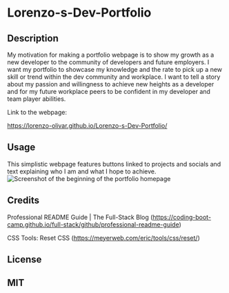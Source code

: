 # Lorenzo-s-Dev-Portfolio

## Description

My motivation for making a portfolio webpage is to show my growth as a new developer to the community of developers and future employers. I want my portfolio to showcase my knowledge and the rate to pick up a new skill or trend within the dev community and workplace. I want to tell a story about my passion and willingness to achieve new heights as a developer and for my future workplace peers to be confident in my developer and team player abilities. 

Link to the webpage:

https://lorenzo-olivar.github.io/Lorenzo-s-Dev-Portfolio/

## Usage

This simplistic webpage features buttons linked to projects and socials and text explaining who I am and what I hope to achieve.
![Screenshot of the beginning of the portfolio homepage](https://github.com/Lorenzo-Olivar/Lorenzo-s-Dev-Portfolio/assets/131014446/72b08fb3-b8c7-464c-8aac-c857fcc74536)


## Credits

Professional README Guide | The Full-Stack Blog (https://coding-boot-camp.github.io/full-stack/github/professional-readme-guide)

CSS Tools: Reset CSS (https://meyerweb.com/eric/tools/css/reset/)

## License

MIT
---
